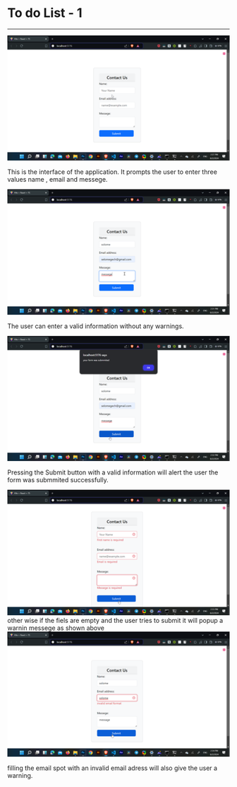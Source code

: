 # To do List - 1
-------------

![1](./screenshots/01.png)

This is the interface of the application. It prompts the user to enter three values name , email and messege.

![1](./screenshots/02.png)

 The user can enter a valid information without any warnings.


![1](./screenshots/03.png)

Pressing the Submit button with a valid information will alert the user the form was submmited successfully.

![1](./screenshots/04.png) 
other wise if the fiels are empty and the user tries to submit it will popup a warnin messege as shown above
![1](./screenshots/05.png)

filling the email spot with an invalid email adress will also give the user a warning.







